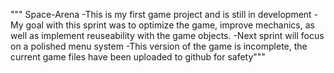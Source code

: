 """ Space-Arena
  -This is my first game project and is still in development 
  -My goal with this sprint was to optimize the game, improve mechanics, as well as implement reuseability with the game objects.
  -Next sprint will focus on a polished menu system 
  -This version of the game is incomplete, the current game files have been uploaded to github for safety"""
